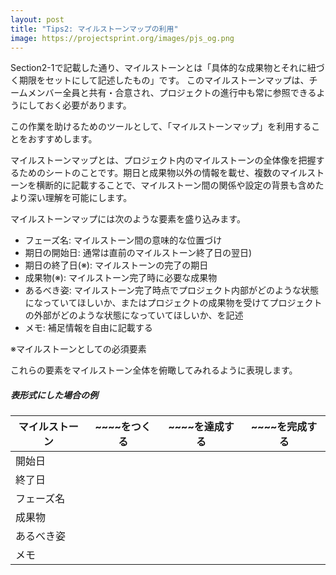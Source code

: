 ```yaml
---
layout: post
title: "Tips2: マイルストーンマップの利用"
image: https://projectsprint.org/images/pjs_og.png
---
```


Section2-1で記載した通り、マイルストーンとは「具体的な成果物とそれに紐づく期限をセットにして記述したもの」です。
このマイルストーンマップは、チームメンバー全員と共有・合意され、プロジェクトの進行中も常に参照できるようにしておく必要があります。

この作業を助けるためのツールとして、「マイルストーンマップ」を利用することをおすすめします。

マイルストーンマップとは、プロジェクト内のマイルストーンの全体像を把握するためのシートのことです。期日と成果物以外の情報を載せ、複数のマイルストーンを横断的に記載することで、マイルストーン間の関係や設定の背景も含めたより深い理解を可能にします。

マイルストーンマップには次のような要素を盛り込みます。

  - フェーズ名: マイルストーン間の意味的な位置づけ
  - 期日の開始日: 通常は直前のマイルストーン終了日の翌日)
  - 期日の終了日(※): マイルストーンの完了の期日
  - 成果物(※): マイルストーン完了時に必要な成果物
  - あるべき姿: マイルストーン完了時点でプロジェクト内部がどのような状態になっていてほしいか、またはプロジェクトの成果物を受けてプロジェクトの外部がどのような状態になっていてほしいか、を記述
  - メモ: 補足情報を自由に記載する

※マイルストーンとしての必須要素

これらの要素をマイルストーン全体を俯瞰してみれるように表現します。

##### 表形式にした場合の例
 マイルストーン |~~~~をつくる |~~~~を達成する |~~~~を完成する
---|---|---|---
開始日|    |    |   
終了日  |    |    |   
フェーズ名  |    |    |   
成果物  |    |    |   
あるべき姿  |    |    |   
メモ  |    |    |   
